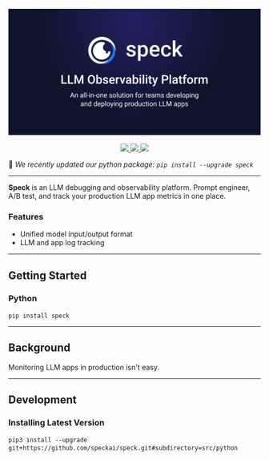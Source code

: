 <p align="center">
    <img src="assets/speck_banner.jpg" alt="Speck">
</p>
<p align="center">
    <a href="https://pypi.org/project/speck/">
        <img src="https://img.shields.io/pypi/dm/speck" />
    </a>
    <a href="https://discord.com/invite/frnaYYaKj3">
        <img src="https://dcbadge.vercel.app/api/server/frnaYYaKj3?style=flat" />
    </a>
    <a href="https://linkedin.com/company/speck">
        <img src="https://img.shields.io/badge/LinkedIn-0077B5?logo=linkedin&logoColor=white" />
    </a>
</p>

🎊 _We recently updated our python package: `pip install --upgrade speck`_

---

<b>Speck</b> is an LLM debugging and observability platform. Prompt engineer, A/B test, and track your production LLM app metrics in one place.

### Features

- Unified model input/output format
- LLM and app log tracking

---

## Getting Started

### Python

```shell
pip install speck
```

---

## Background

Monitoring LLM apps in production isn't easy.

---

## Development

### Installing Latest Version

```shell
pip3 install --upgrade git+https://github.com/speckai/speck.git#subdirectory=src/python
```
